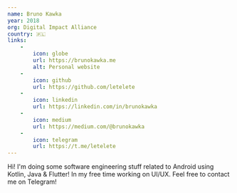 ```yaml
---
name: Bruno Kawka
year: 2018
org: Digital Impact Alliance
country: 🇵🇱
links:
    -
        icon: globe
        url: https://brunokawka.me
        alt: Personal website
    -
        icon: github
        url: https://github.com/letelete
    -
        icon: linkedin
        url: https://linkedin.com/in/brunokawka
    -
        icon: medium
        url: https://medium.com/@brunokawka
    -
        icon: telegram
        url: https://t.me/letelete
---
```

Hi! I'm doing some software engineering stuff related to Android using Kotlin, Java & Flutter! In my free time working on UI/UX. Feel free to contact me on Telegram!
